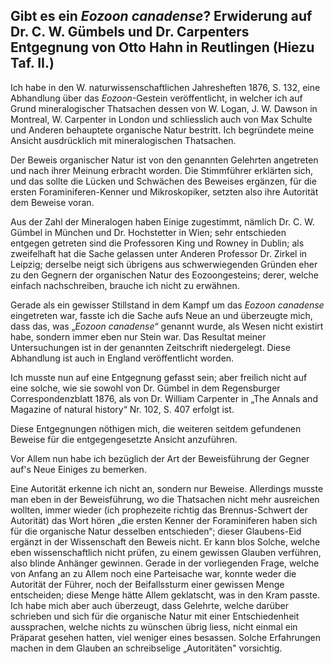 ## Gibt es ein _Eozoon canadense_? Erwiderung auf Dr. C. W. Gümbels und Dr. Carpenters Entgegnung von Otto Hahn in Reutlingen (Hiezu Taf. II.)

Ich habe in den W. naturwissenschaftlichen Jahresheften 1876, S. 132, eine Abhandlung über das _Eozoon_-Gestein veröffentlicht, in welcher ich auf Grund mineralogischer Thatsachen dessen von W. Logan, J. W. Dawson in Montreal, W. Carpenter in London und schliesslich auch von Max Schulte und Anderen behauptete organische Natur bestritt. Ich begründete meine Ansicht ausdrücklich mit mineralogischen Thatsachen.

Der Beweis organischer Natur ist von den genannten Gelehrten angetreten und nach ihrer Meinung erbracht worden. Die Stimmführer erklärten sich, und das sollte die Lücken und Schwächen des Beweises ergänzen, für die ersten Foraminiferen-Kenner und Mikroskopiker, setzten also ihre Autorität dem Beweise voran.

Aus der Zahl der Mineralogen haben Einige zugestimmt, nämlich Dr. C. W. Gümbel in München und Dr. Hochstetter in Wien; sehr entschieden entgegen getreten sind die Professoren King und Rowney in Dublin; als zweifelhaft hat die Sache gelassen unter Anderen Professor Dr. Zirkel in Leipzig; derselbe neigt sich übrigens aus schwerwiegenden Gründen eher zu den Gegnern der organischen Natur des Eozoongesteins; derer, welche einfach nachschreiben, brauche ich nicht zu erwähnen.

Gerade als ein gewisser Stillstand in dem Kampf um das _Eozoon canadense_ eingetreten war, fasste ich die Sache aufs Neue an und überzeugte mich, dass das, was „_Eozoon canadense_“ genannt wurde, als Wesen nicht existirt habe, sondern immer eben nur Stein war. Das Resultat meiner Untersuchungen ist in der genannten Zeitschrift niedergelegt. Diese Abhandlung ist auch in England veröffentlicht worden.

Ich musste nun auf eine Entgegnung gefasst sein; aber freilich nicht auf eine solche, wie sie sowohl von Dr. Gümbel in dem Regensburger Correspondenzblatt 1876, als von Dr. William Carpenter in „The Annals and Magazine of natural history“ Nr. 102, S. 407 erfolgt ist.

Diese Entgegnungen nöthigen mich, die weiteren seitdem gefundenen Beweise für die entgegengesetzte Ansicht anzuführen.

Vor Allem nun habe ich bezüglich der Art der Beweisführung der Gegner auf's Neue Einiges zu bemerken.

Eine Autorität erkenne ich nicht an, sondern nur Beweise. Allerdings musste man eben in der Beweisführung, wo die Thatsachen nicht mehr ausreichen wollten, immer wieder (ich prophezeite richtig das Brennus-Schwert der Autorität) das Wort hören „die ersten Kenner der Foraminiferen haben sich für die organische Natur desselben entschieden“; dieser Glaubens-Eid ergänzt in der Wissenschaft den Beweis nicht. Er kann blos Solche, welche eben wissenschaftlich nicht prüfen, zu einem gewissen Glauben verführen, also blinde Anhänger gewinnen. Gerade in der vorliegenden Frage, welche von Anfang an zu Allem noch eine Parteisache war, konnte weder die Autorität der Führer, noch der Beifallssturm einer gewissen Menge entscheiden; diese Menge hätte Allem geklatscht, was in den Kram passte. Ich habe mich aber auch überzeugt, dass Gelehrte, welche darüber schrieben und sich für die organische Natur mit einer Entschiedenheit aussprachen, welche nichts zu wünschen übrig liess, nicht einmal ein Präparat gesehen hatten, viel weniger eines besassen. Solche Erfahrungen machen in dem Glauben an schreibselige „Autoritäten" vorsichtig.

